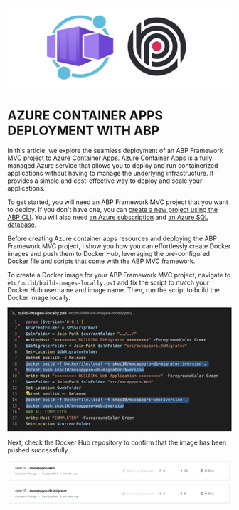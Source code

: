 ![](./images/azure-container-abp.png)

# AZURE CONTAINER APPS DEPLOYMENT WITH ABP

In this article, we explore the seamless deployment of an ABP Framework MVC project to Azure Container Apps. Azure Container Apps is a fully managed Azure service that allows you to deploy and run containerized applications without having to manage the underlying infrastructure. It provides a simple and cost-effective way to deploy and scale your applications.

To get started, you will need an ABP Framework MVC project that you want to deploy. If you don't have one, you can [create a new project using the ABP CLI](https://docs.abp.io/en/abp/latest/Startup-Templates/Application). You will also need [an Azure subscription](https://azure.microsoft.com) and [an Azure SQL database](https://azure.microsoft.com/en-gb/products/azure-sql).

Before creating Azure container apps resources and deploying the ABP Framework MVC project, I show you how you can effortlessly create Docker images and push them to Docker Hub, leveraging the pre-configured Docker file and scripts that come with the ABP MVC framework.

To create a Docker image for your ABP Framework MVC project, navigate to `etc/build/build-images-locally.ps1` and fix the script to match your Docker Hub username and image name. Then, run the script to build the Docker image locally.

![Build Docker Image](./images/build-docker-image.png)

Next, check the Docker Hub repository to confirm that the image has been pushed successfully.

![Docker Hub Repository](./images/docker-hub-repository.png)